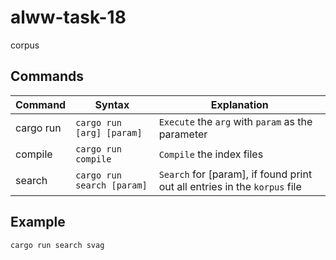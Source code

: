 # alww-task-18

corpus

## Commands

| Command   | Syntax                     | Explanation                                                               |
| --------- | -------------------------- | ------------------------------------------------------------------------- |
| cargo run | `cargo run [arg] [param]`  | `Execute` the `arg` with `param` as the parameter                         |
| compile   | `cargo run compile`        | `Compile` the index files                                                 |
| search    | `cargo run search [param]` | `Search` for [param], if found print out all entries in the `korpus` file |

## Example

`cargo run search svag`
